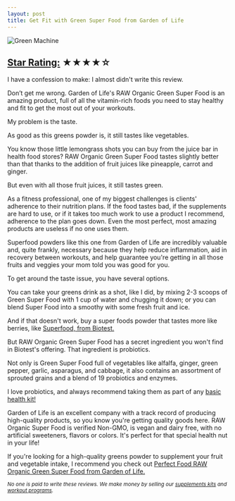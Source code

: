 ```yaml
---
layout: post
title: Get Fit with Green Super Food from Garden of Life
---
```

<img alt="Green Machine" src="http://cdn.shopify.com/s/files/1/0204/2560/files/super-greens.jpg?613" />
<h2><a href="/how-we-rate-products.html">Star Rating:</a> ★★★★☆</h2>
<p>I have a confession to make: I almost didn't write this review.</p>
<p>Don&rsquo;t get me wrong. Garden of Life's RAW Organic Green Super Food is an amazing product, full of all the vitamin-rich foods you need to stay healthy and fit to get the most out of your workouts.</p>
<p>My problem is the taste.</p>
<p>As good as this greens powder is, it still tastes like vegetables.</p>
<p>You know those little lemongrass shots you can buy from the juice bar in health food stores? RAW Organic Green Super Food tastes slightly better than that thanks to the addition of fruit juices like pineapple, carrot and ginger.</p>
<p>But even with all those fruit juices, it still tastes green.</p>
<p>As a fitness professional, one of my biggest challenges is clients' adherence to their nutrition plans. If the food tastes bad, if the supplements are hard to use, or if it takes too much work to use a product I recommend, adherence to the plan goes down. Even the most perfect, most amazing products are useless if no one uses them.</p>
<p>Superfood powders like this one from Garden of Life are incredibly valuable and, quite frankly, necessary because they help reduce inflammation, aid in recovery between workouts, and help guarantee you're getting in all those fruits and veggies your mom told you was good for you.</p>
<p>To get around the taste issue, you have several options.</p>
<p>You can take your greens drink as a shot, like I did, by mixing 2-3 scoops of Green Super Food with 1 cup of water and chugging it down; or you can blend Super Food into a smoothy with some fresh fruit and ice.</p>
<p>And if that doesn't work, buy a super foods powder that tastes more like berries, like <a href="http://www.t-nation.com/readArticle.do?id=1900223">Superfood, from Biotest.</a></p>
<p>But RAW Organic Green Super Food has a secret ingredient you won't find in Biotest's offering. That ingredient is probiotics.</p>
<p>Not only is Green Super Food full of vegetables like alfalfa, ginger, green pepper, garlic, asparagus, and cabbage, it also contains an assortment of sprouted grains and a blend of 19 probiotics and enzymes.</p>
<p>I love probiotics, and always recommend taking them as part of any <a href="http://renaissance-fitness-inc.myshopify.com/collections/frontpage/products/basic-health">basic health kit!</a></p>
<p>Garden of Life is an excellent company with a track record of producing high-quality products, so you know you're getting quality goods here. RAW Organic Super Food is verified Non-GMO, is vegan and dairy free, with no artificial sweeteners, flavors or colors. It's perfect for that special health nut in your life!</p>
<p>If you're looking for a high-quality greens powder to supplement your fruit and vegetable intake, I recommend you check out <a href="http://www.evitamins.com/perfect-food-raw-organic-garden-of-life-15886">Perfect Food RAW Organic Green Super Food from Garden of Life.</a></p>
<p><small><em>No one is paid to write these reviews. We make money by selling our <a href="https://renaissance-fitness-inc.myshopify.com/collections/supplement-kits">supplements kits</a> and <a href="https://renaissance-fitness-inc.myshopify.com/collections/online-coaching">workout programs</a>.</em></small></p>
